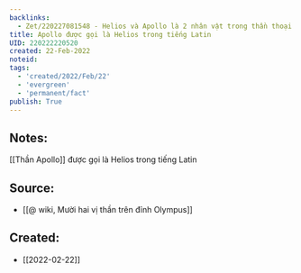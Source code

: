 ```yaml
---
backlinks:
  - Zet/220227081548 - Helios và Apollo là 2 nhân vật trong thần thoại Hy Lạp
title: Apollo được gọi là Helios trong tiếng Latin
UID: 220222220520
created: 22-Feb-2022
noteid:
tags:
  - 'created/2022/Feb/22'
  - 'evergreen'
  - 'permanent/fact'
publish: True
---
```

## Notes:
[[Thần Apollo]] được gọi là Helios trong tiếng Latin

## Source:
- [[@ wiki, Mười hai vị thần trên đỉnh Olympus]]




## Created:
- [[2022-02-22]]
